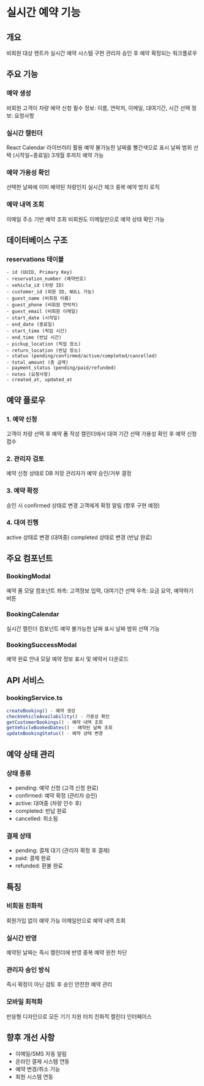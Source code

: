 # 실시간 예약 기능

## 개요
비회원 대상 렌트카 실시간 예약 시스템 구현
관리자 승인 후 예약 확정되는 워크플로우



## 주요 기능

### 예약 생성
비회원 고객이 차량 예약 신청
필수 정보: 이름, 연락처, 이메일, 대여기간, 시간
선택 정보: 요청사항

### 실시간 캘린더
React Calendar 라이브러리 활용
예약 불가능한 날짜를 빨간색으로 표시
날짜 범위 선택 (시작일~종료일)
3개월 후까지 예약 가능

### 예약 가용성 확인
선택한 날짜에 이미 예약된 차량인지 실시간 체크
중복 예약 방지 로직

### 예약 내역 조회
이메일 주소 기반 예약 조회
비회원도 이메일만으로 예약 상태 확인 가능

## 데이터베이스 구조

### reservations 테이블
```
- id (UUID, Primary Key)
- reservation_number (예약번호)
- vehicle_id (차량 ID)
- customer_id (회원 ID, NULL 가능)
- guest_name (비회원 이름)
- guest_phone (비회원 연락처)  
- guest_email (비회원 이메일)
- start_date (시작일)
- end_date (종료일)
- start_time (픽업 시간)
- end_time (반납 시간)
- pickup_location (픽업 장소)
- return_location (반납 장소)
- status (pending/confirmed/active/completed/cancelled)
- total_amount (총 금액)
- payment_status (pending/paid/refunded)
- notes (요청사항)
- created_at, updated_at
```

## 예약 플로우

### 1. 예약 신청
고객이 차량 선택 후 예약 폼 작성
캘린더에서 대여 기간 선택
가용성 확인 후 예약 신청 접수

### 2. 관리자 검토
예약 신청 상태로 DB 저장
관리자가 예약 승인/거부 결정

### 3. 예약 확정
승인 시 confirmed 상태로 변경
고객에게 확정 알림 (향후 구현 예정)

### 4. 대여 진행
active 상태로 변경 (대여중)
completed 상태로 변경 (반납 완료)

## 주요 컴포넌트

### BookingModal
예약 폼 모달 컴포넌트
좌측: 고객정보 입력, 대여기간 선택
우측: 요금 요약, 예약하기 버튼

### BookingCalendar  
실시간 캘린더 컴포넌트
예약 불가능한 날짜 표시
날짜 범위 선택 기능

### BookingSuccessModal
예약 완료 안내 모달
예약 정보 표시 및 예약서 다운로드

## API 서비스

### bookingService.ts
```typescript
createBooking() - 예약 생성
checkVehicleAvailability() - 가용성 확인  
getCustomerBookings() - 예약 내역 조회
getVehicleBookedDates() - 예약된 날짜 조회
updateBookingStatus() - 예약 상태 변경
```

## 예약 상태 관리

### 상태 종류
- pending: 예약 신청 (고객 신청 완료)
- confirmed: 예약 확정 (관리자 승인)
- active: 대여중 (차량 인수 후)
- completed: 반납 완료
- cancelled: 취소됨

### 결제 상태
- pending: 결제 대기 (관리자 확정 후 결제)
- paid: 결제 완료
- refunded: 환불 완료

## 특징

### 비회원 친화적
회원가입 없이 예약 가능
이메일만으로 예약 내역 조회

### 실시간 반영
예약된 날짜는 즉시 캘린더에 반영
중복 예약 원천 차단

### 관리자 승인 방식
즉시 확정이 아닌 검토 후 승인
안전한 예약 관리

### 모바일 최적화
반응형 디자인으로 모든 기기 지원
터치 친화적 캘린더 인터페이스

## 향후 개선 사항
- 이메일/SMS 자동 알림
- 온라인 결제 시스템 연동
- 예약 변경/취소 기능
- 회원 시스템 연동
